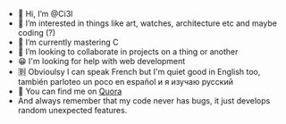 - 👋 Hi, I’m @Ci3l
- 👀 I’m interested in things like art, watches, architecture etc and maybe coding (?)
- 🌱 I’m currently mastering C
- 💞️ I’m looking to collaborate in projects on a thing or another 
- :grin: I'm looking for help with web development 
- :u5272: Obvioulsy I can speak French but I'm quiet good in English too, también parloteo un poco en español и я изучаю русский
- :satellite: You can find me on [Quora](https://fr.quora.com/profile/Erwan-Poiré)
- And always remember that my code never has bugs, it just develops random unexpected features. 
